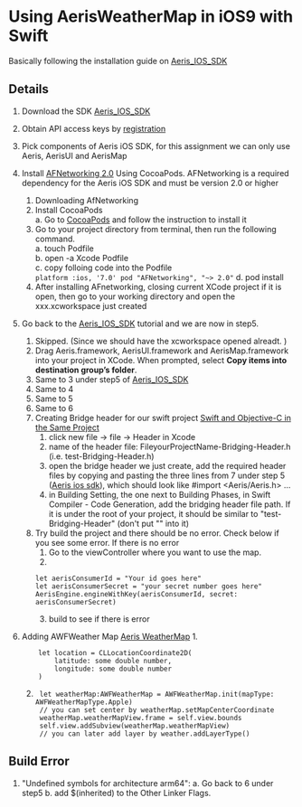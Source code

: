 # Using AerisWeatherMap in iOS9 with Swift
Basically following the installation guide on <a href="http://www.aerisweather.com/support/docs/toolkits/aeris-ios-sdk/">Aeris_IOS_SDK</a>

## Details

1. Download the SDK <a href="http://www.aerisweather.com/support/docs/toolkits/aeris-ios-sdk/">Aeris_IOS_SDK</a>

2. Obtain API access keys by <a href="http://www.aerisweather.com/support/docs/api/">registration</a>

3. Pick components of Aeris iOS SDK, for this assignment we can only use Aeris, AerisUI and AerisMap

4. Install <a href="https://github.com/AFNetworking/AFNetworking">AFNetworking 2.0</a> Using CocoaPods. AFNetworking is a required dependency for the Aeris iOS SDK and must be version 2.0 or higher
	1. Downloading AfNetworking <br>
	2. Install CocoaPods <br>
		a. Go to <a href="https://cocoapods.org/">CocoaPods</a> and follow the instruction to install it<br>
	3. Go to your project directory from terminal, then run the following command.<br>
		a. touch Podfile<br>
		b. open -a Xcode Podfile<br>
		c. copy folloing code into the Podfile<br>
			```platform :ios, '7.0'
			pod "AFNetworking", "~> 2.0"```
		d. pod install<br>
	4. After installing AFnetworking, closing current XCode project if it is open, then go to your working directory and open the xxx.xcworkspace just created<br>

5. Go back to the <a href="http://www.aerisweather.com/support/docs/toolkits/aeris-ios-sdk/">Aeris_IOS_SDK</a> tutorial and we are now in step5. 
	1. Skipped. (Since we should have the xcworkspace opened alreadt. )
	2. Drag Aeris.framework, AerisUI.framework and AerisMap.framework into your project in XCode. When prompted, select <b>Copy items into destination group’s folder</b>.
	3. Same to 3 under step5 of <a href="http://www.aerisweather.com/support/docs/toolkits/aeris-ios-sdk/">Aeris_IOS_SDK</a> 
	4. Same to 4 
	5. Same to 5
	6. Same to 6
	7. Creating Bridge header for our swift project <a href="https://developer.apple.com/library/ios/documentation/Swift/Conceptual/BuildingCocoaApps/MixandMatch.html">Swift and Objective-C in the Same Project</a>
		1. click new file -> file -> Header in Xcode
		2. name of the header file: FileyourProjectName-Bridging-Header.h (i.e. test-Bridging-Header.h)
		3. open the bridge header we just create, add the required header files by copying and pasting the three lines from 7 under step 5 (<a href="http://www.aerisweather.com/support/docs/toolkits/aeris-ios-sdk/">Aeris ios sdk</a>), which should look like #import <Aeris/Aeris.h> ...
		4. in Building Setting, the one next to Building Phases, in Swift Compiler - Code Generation, add the bridging header file path. If it is under the root of your project, it should be similar to "test-Bridging-Header" (don't put "" into it)
	8. Try build the project and there should be no error. Check below if you see some error. If there is no error
		1. Go to the viewController where you want to use the map. 
		2. 
		```
		let aerisConsumerId = "Your id goes here"
        let aerisConsumerSecret = "your secret number goes here"
        AerisEngine.engineWithKey(aerisConsumerId, secret: aerisConsumerSecret)
        ```
		3. build to see if there is error
6. Adding AWFWeather Map <a href="http://www.aerisweather.com/support/docs/toolkits/aeris-ios-sdk/getting-started/weather-maps/">Aeris WeatherMap</a>
	1. 	
	```
		let location = CLLocationCoordinate2D(
            latitude: some double number,
            longitude: some double number
        )
    ```
    2. ```
    	let weatherMap:AWFWeatherMap = AWFWeatherMap.init(mapType: AWFWeatherMapType.Apple)
        // you can set center by weatherMap.setMapCenterCoordinate
        weatherMap.weatherMapView.frame = self.view.bounds
        self.view.addSubview(weatherMap.weatherMapView)                        
    	// you can later add layer by weather.addLayerType()
    	```

## Build Error
1. "Undefined symbols for architecture arm64":
	a. Go back to 6 under step5
	b. add $(inherited) to the Other Linker Flags.
		
		
		
		
		
		
		
		
			
		
		